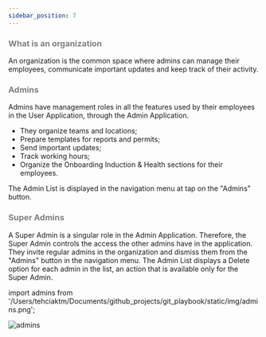 ```yaml
---
sidebar_position: 7
---
```




### <font color="gray">What is an organization</font>

An organization is the common space where admins can manage their employees, communicate important updates and keep track of their activity.

### <font color="gray">Admins</font>

Admins have management roles in all the features used by their employees in the User Application, through the Admin Application.
* They organize teams and locations;
* Prepare templates for reports and permits;
* Send important updates;
* Track working hours;
* Organize the Onboarding Induction & Health sections for their employees.

The Admin List is displayed in the navigation menu at tap on the "Admins" button.

### <font color="gray">Super Admins</font>

A Super Admin is a singular role in the Admin Application. Therefore, the Super Admin controls the access the other admins have in the application. They invite regular admins in the organization and dismiss them from the "Admins" button in the navigation menu. The Admin List displays a Delete option for each admin in the list, an action that is available only for the Super Admin.

import admins from '/Users/tehciaktm/Documents/github_projects/git_playbook/static/img/admins.png';

<img src={admins} alt="admins" />


